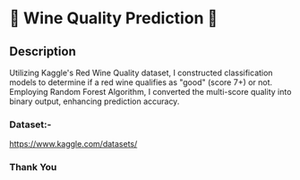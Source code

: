 # 🍷 Wine Quality Prediction 🍻

## Description

Utilizing Kaggle's Red Wine Quality dataset, I constructed classification models to determine if a red wine qualifies as "good" (score 7+) or not. Employing Random Forest Algorithm, I converted the multi-score quality into binary output, enhancing prediction accuracy.







### Dataset:-

https://www.kaggle.com/datasets/




### Thank You
